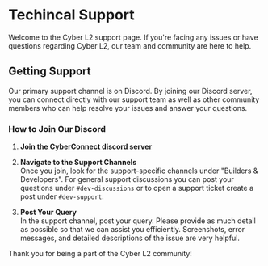 # Techincal Support

Welcome to the Cyber L2 support page. If you're facing any issues or have questions regarding Cyber L2, our team and community are here to help.

## Getting Support

Our primary support channel is on Discord. By joining our Discord server, you can connect directly with our support team as well as other community members who can help resolve your issues and answer your questions.


### How to Join Our Discord

1. [**Join the CyberConnect discord server**](https://discord.gg/buildoncyber)

2. **Navigate to the Support Channels**  
   Once you join, look for the support-specific channels under "Builders & Developers". For general support discussions you can post your questions under `#dev-discussions` or to open a support ticket create a post under `#dev-support`.

3. **Post Your Query**  
   In the support channel, post your query. Please provide as much detail as possible so that we can assist you efficiently. Screenshots, error messages, and detailed descriptions of the issue are very helpful.

Thank you for being a part of the Cyber L2 community!
